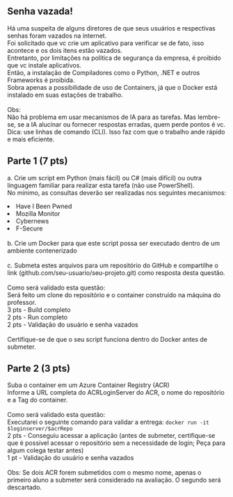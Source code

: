 ## Senha vazada!

Há uma suspeita de alguns diretores de que seus usuários e respectivas senhas foram vazados na internet.<br />
Foi solicitado que vc crie um aplicativo para verificar se de fato, isso acontece e os dois itens estão vazados.<br />
Entretanto, por limitações na política de segurança da empresa, é proibido que vc instale aplicativos. <br />
Então, a instalação de Compiladores como o Python, .NET e outros Frameworks é proibida. <br />
Sobra apenas a possibilidade de uso de Containers, já que o Docker está instalado em suas estações de trabalho. <br />
<br />
Obs:<br />
Não há problema em usar mecanismos de IA para as tarefas. Mas lembre-se, se a IA alucinar ou fornecer respostas erradas, quem perde pontos é vc.<br />
Dica: use linhas de comando (CLI). Isso faz com que o trabalho ande rápido e mais eficiente. <br />

## Parte 1 (7 pts)
a. Crie um script em Python (mais fácil) ou C# (mais difícil) ou outra linguagem familiar para realizar esta tarefa (não use PowerShell).<br />
No mínimo, as consultas deverão ser realizadas nos seguintes mecanismos:<br />
<li>Have I Been Pwned
<li>Mozilla Monitor
<li>Cybernews
<li>F-Secure<br /><br />
b. Crie um Docker para que este script possa ser executado dentro de um ambiente contenerizado<br /><br />
c. Submeta estes arquivos para um repositório do GitHub e compartilhe o link (github.com/seu-usuario/seu-projeto.git) como resposta desta questão.<br />
<br />
Como será validado esta questão:<br />
Será feito um clone do repositório e o container construído na máquina do professor.<br />
3 pts - Build completo<br />
2 pts - Run completo<br />
2 pts - Validação do usuário e senha vazados<br />
<br />
Certifique-se de que o seu script funciona dentro do Docker antes de submeter.<br />

## Parte 2 (3 pts)
Suba o container em um Azure Container Registry (ACR)<br />
Informe a URL completa do ACRLoginServer do ACR, o nome do repositório e a Tag do container.<br />
<br />
Como será validado esta questão:<br />
Executarei o seguinte comando para validar a entrega: ```docker run -it $loginserver/$acrRepo```<br />
2 pts - Conseguiu acessar a aplicação (antes de submeter, certifique-se que é possível acessar o repositório sem a necessidade de login; Peça para algum colega testar antes)<br />
1 pt - Validação do usuário e senha vazados<br />
<br />
Obs: Se dois ACR forem submetidos com o mesmo nome, apenas o primeiro aluno a submeter será considerado na avaliação. O segundo será descartado. 
